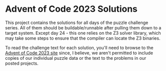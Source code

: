 # Advent of Code 2023 Solutions

This project contains the solutions for all days of the puzzle challenge series.
All of them should be buildable/runnable after pulling them down to a target
system. Except day 24 - this one relies on the Z3 solver library, which may 
take some steps to ensure that the compiler can locate the Z3 binaries. 

To read the challenge text for each solution, you'll need to browse to the
[Advent of Code 2023 site](https://adventofcode.com/2023) since, I believe,
we aren't permitted to include copies of our individual puzzle data or the
text to the problems in our posted projects. 
